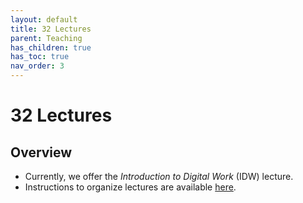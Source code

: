 ```yaml
---
layout: default
title: 32 Lectures
parent: Teaching
has_children: true
has_toc: true
nav_order: 3
---
```


# 32 Lectures

## Overview

- Currently, we offer the *Introduction to Digital Work* (IDW) lecture.
- Instructions to organize lectures are available [here](../30_processes/30.10.lecture.html).
